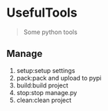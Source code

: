 # UsefulTools
>Some python tools
## Manage
1. setup:setup settings
2. pack:pack and upload to pypi
3. build:build project
4. stop:stop manage.py
5. clean:clean project